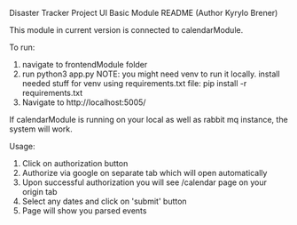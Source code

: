 Disaster Tracker Project
UI Basic Module README (Author Kyrylo Brener)

This module in current version is connected to calendarModule.

To run:
1) navigate to frontendModule folder
2) run python3 app.py 
NOTE: you might need venv to run it locally. install needed stuff for venv using requirements.txt file:
pip install -r requirements.txt
3) Navigate to http://localhost:5005/

If calendarModule is running on your local as well as rabbit mq instance, the system will work.

Usage:
1) Click on authorization button
2) Authorize via google on separate tab which will open automatically
3) Upon successful authorization you will see /calendar page on your origin tab
4) Select any dates and click on 'submit' button
5) Page will show you parsed events

